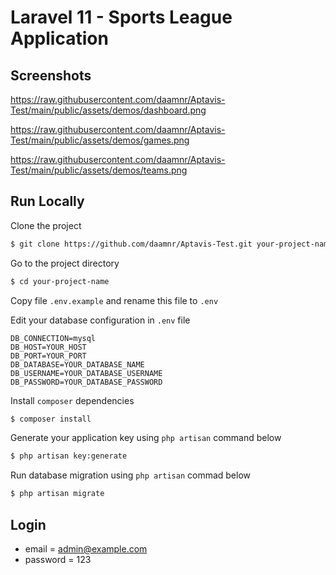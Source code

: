 # Laravel 11 - Sports League Application

## Screenshots

https://raw.githubusercontent.com/daamnr/Aptavis-Test/main/public/assets/demos/dashboard.png

https://raw.githubusercontent.com/daamnr/Aptavis-Test/main/public/assets/demos/games.png

https://raw.githubusercontent.com/daamnr/Aptavis-Test/main/public/assets/demos/teams.png


## Run Locally

Clone the project

```bash
$ git clone https://github.com/daamnr/Aptavis-Test.git your-project-name
```

Go to the project directory

```bash
$ cd your-project-name
```

Copy file `.env.example` and rename this file to `.env`

Edit your database configuration in `.env` file
```console
DB_CONNECTION=mysql
DB_HOST=YOUR_HOST
DB_PORT=YOUR_PORT
DB_DATABASE=YOUR_DATABASE_NAME
DB_USERNAME=YOUR_DATABASE_USERNAME
DB_PASSWORD=YOUR_DATABASE_PASSWORD
```

Install `composer` dependencies

```bash
$ composer install
```

Generate your application key using `php artisan` command below

```bash
$ php artisan key:generate
```

Run database migration using `php artisan` commad below

```bash
$ php artisan migrate
```

## Login

-   email = admin@example.com
-   password = 123
